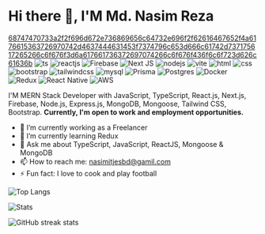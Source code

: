 # Hi there 👋, I'M Md. Nasim Reza

[68747470733a2f2f696d672e736869656c64732e696f2f62616467652f4a6176615363726970742d4637444631453f7374796c653d666c61742d737175617265266c6f676f3d6a617661736372697074266c6f676f436f6c6f723d626c61636b](https://github.com/nasimit2020/nasimit2020/assets/61214781/39777689-5b2d-4815-87c5-33bd09961ad6) ![ts](https://github.com/nasimit2020/nasimit2020/assets/61214781/77b4e5fc-0152-4e55-90e5-911c6a2ece41) ![reactjs](https://github.com/nasimit2020/nasimit2020/assets/61214781/bfb03a37-58bf-421a-ad95-6befee82402b) ![Firebase](https://img.shields.io/badge/firebase-%23039BE5.svg?logo=firebase) ![Next JS](https://img.shields.io/badge/Next-black?logo=next.js&logoColor=white) ![nodejs](https://github.com/nasimit2020/nasimit2020/assets/61214781/fe5d8c9a-42fb-4e80-a7b8-92223c1e1695) ![vite](https://github.com/nasimit2020/nasimit2020/assets/61214781/af5c9181-2f87-488f-b77a-e0b0221dddcb) ![html](https://github.com/nasimit2020/nasimit2020/assets/61214781/72861951-40b6-46c2-b8ae-28d2f29023b2) ![css](https://github.com/nasimit2020/nasimit2020/assets/61214781/fbd582a3-bdb1-44e4-9607-7b94cf3075d8) ![bootstrap](https://github.com/nasimit2020/nasimit2020/assets/61214781/a87d1493-e06d-4221-9a0f-1950dc743d58) ![tailwindcss](https://github.com/nasimit2020/nasimit2020/assets/61214781/a8d7e272-dfd7-4790-b770-6665102fe753) ![mysql](https://github.com/nasimit2020/nasimit2020/assets/61214781/11a2fc32-c577-4ad1-89ac-a03ba97acc09) ![Prisma](https://img.shields.io/badge/Prisma-3982CE?logo=Prisma&logoColor=white) ![Postgres](https://img.shields.io/badge/postgres-%23316192.svg?logo=postgresql&logoColor=white) ![Docker](https://img.shields.io/badge/docker-%230db7ed.svg?logo=docker&logoColor=white) ![Redux](https://img.shields.io/badge/redux-%23593d88.svg?logo=redux&logoColor=white) ![React Native](https://img.shields.io/badge/react_native-%2320232a.svg?logo=react&logoColor=%2361DAFB) ![AWS](https://img.shields.io/badge/AWS-%23FF9900.svg?logo=amazon-aws&logoColor=white)  



I'M MERN Stack Developer with JavaScript, TypeScript, React.js, Next.js, Firebase, Node.js, Express.js, MongoDB, Mongoose, Tailwind CSS, Bootstrap. <strong> Currently, I'm open to work and employment opportunities.</strong>

- 🔭 I’m currently working as a Freelancer 
- 🌱 I’m currently learning Redux 
- 💬 Ask me about TypeScript, JavaScript, ReactJS, Mongoose & MongoDB 
- 📫 How to reach me: nasimitjesbd@gamil.com
- ⚡ Fun fact: I love to cook and play football 

![Top Langs](https://github-readme-stats.vercel.app/api/top-langs/?username=nasimit2020&theme=tokyonight)

![Stats](https://github-readme-stats.vercel.app/api?username=nasimit2020&show_icons=true&theme=tokyonight)

![GitHub streak stats](https://streak-stats.demolab.com/?user=nasimit2020&theme=tokyonight)  















<!--

My badge link: https://github.com/VishwaGauravIn/pretty-readme-badges



**nasimit2020/nasimit2020** is a ✨ _special_ ✨ repository because its `README.md` (this file) appears on your GitHub profile.

Here are some ideas to get you started:

- 🔭 I’m currently working on ...
- 🌱 I’m currently learning ...
- 👯 I’m looking to collaborate on ...
- 🤔 I’m looking for help with ...
- 💬 Ask me about ...
- 📫 How to reach me: ...
- 😄 Pronouns: ...
- ⚡ Fun fact: ...
-->
